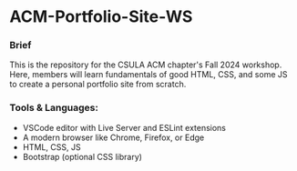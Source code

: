 # ACM-Portfolio-Site-WS

### Brief
This is the repository for the CSULA ACM chapter's Fall 2024 workshop. Here, members will learn fundamentals of good HTML, CSS, and some JS to create a personal portfolio site from scratch.

### Tools & Languages:
 - VSCode editor with Live Server and ESLint extensions
 - A modern browser like Chrome, Firefox, or Edge
 - HTML, CSS, JS
 - Bootstrap (optional CSS library)
